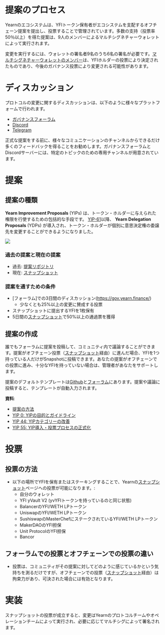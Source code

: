 # 提案のプロセス

Yearnのエコシステムは、YFIトークン保有者がエコシステムを支配するオフチェーン提案を提出し、投票することで管理されています。多数の支持（投票率50％以上）を得た提案は、9人のメンバーによるマルチシグネチャーウォレットによって実行されます。

変更を実行するには、ウォレットの署名者9名のうち6名の署名が必要です。[マルチシグネチャーウォレットのメンバー](https://docs.yearn.finance/resources/faq#who-is-on-the-multisig)は、YFIホルダーの投票により決定されたものであり、今後のガバナンス投票により変更される可能性があります。

# ディスカッション

プロトコルの変更に関するディスカッションは、以下のように様々なプラットフォームで行われます。

 - [ガバナンスフォーラム](https://gov.yearn.finance/)
 - [Discord](https://discord.yearn.finance)
 - [Telegram](https://t.me/yearnfinance)

正式な提案をする前に、様々なコミュニケーションのチャンネルからできるだけ多くのフィードバックを得ることをお勧めします。ガバナンスフォーラムとDiscordサーバーには、特定のトピックのための専用チャンネルが用意されています。

# 提案

## 提案の種類

**Yearn Improvement Proposals** (YIPs) は、トークン・ホルダーに与えられた権限を行使するための包括的な手段です。  [YIP-61](https://gov.yearn.finance/t/yip-61-governance-2-0/10460)以降、 **Yearn Delegation Proposals** (YDPs) が導入され、トークン・ホルダーが個別に意思決定権の委譲先を変更することができるようになりました。

![](https://i.imgur.com/ZRNp2Zq.png)

### 過去の提案と現在の提案
- 過去: [提案リポジトリ](https://docs.yearn.finance/governance/proposal-repository)
- 現在: [スナップショット](https://snapshot.page/#/yearn) 

### 提案を通すための条件
- [フォーラム]での3日間のディスカッション(https://gov.yearn.finance/)
  - 少なくとも25%以上の変更に賛成する投票
- スナップショットに提出するYFIを1枚保有
- 5日間の[スナップショット](https://snapshot.org/#/ybaby.eth)で50%以上の通過票を獲得

## 提案の作成

誰でもフォーラムに提案を投稿して、コミュニティ内で議論することができます。提案がオフチェーン投票（[スナップショット](https://snapshot.page/#/yearn)経由）に進んだ場合、YFIを1つ持っている人だけがSnapshotに投稿できます。あなたの提案がオフチェーンでの投票に進み、十分なYFIを持っていない場合は、管理者があなたをサポートします。

提案のデフォルトテンプレートは[Github](https://github.com/yearn/YIPS/blob/master/yip-X.md)と[フォーラム](https://gov.yearn.finance)にあります。提案や議論に投稿すると、テンプレートが自動入力されます。

**資料**:
- [提案の方法](https://gov.yearn.finance/t/proposal-how-to/106)
- [YIP 0: YIPの目的とガイドライン](https://yips.yearn.finance/YIPS/yip-0)
- [YIP 44: YIPカテゴリーの改善](https://yips.yearn.finance/YIPS/yip-44)
- [YIP 55: YIP導入・投票プロセスの正式化](https://gov.yearn.finance/t/yip-55-formalize-the-yip-process/7959)

# 投票

## 投票の方法

- 以下の場所でYFIを保有またはステーキングすることで、Yearnの[スナップショット](https://snapshot.page/#/yearn)ページへの投票が可能になります。:
	- 自分のウォレット
	- YFI yVault V2 (yvYFIトークンを持っているのと同じ状態)
	- BalancerのYFI/WETH LPトークン
	- UniswapのYFI/WETH LPトークン
	- SushiswapのMasterChefにステークされているYFI/WETH LPトークン
	- MakerDAOのYFI担保
	- Unit ProtocolのYFI担保
	- Bancor

## フォーラムでの投票とオフチェーンでの投票の違い

- 投票は、コミュニティがその提案に対してどのように感じているかという気持ちを測るだけですが、オフチェーンでの投票（[スナップショット](https://snapshot.page/#/yearn)経由）は拘束力があり、可決された場合には有効となります。

# 実装

スナップショットの投票が成立すると、変更はYearnのプロトコルチームやオペレーションチームによって実行され、必要に応じてマルチシグによって署名されます。